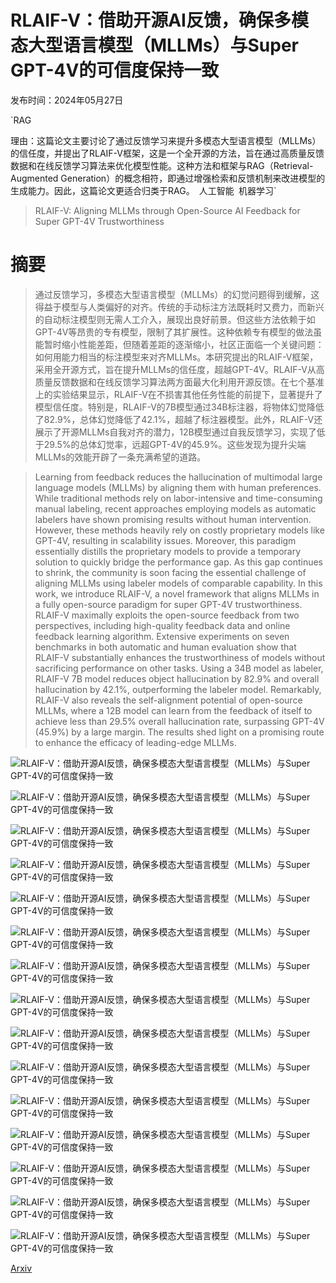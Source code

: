 # RLAIF-V：借助开源AI反馈，确保多模态大型语言模型（MLLMs）与Super GPT-4V的可信度保持一致

发布时间：2024年05月27日

`RAG

理由：这篇论文主要讨论了通过反馈学习来提升多模态大型语言模型（MLLMs）的信任度，并提出了RLAIF-V框架，这是一个全开源的方法，旨在通过高质量反馈数据和在线反馈学习算法来优化模型性能。这种方法和框架与RAG（Retrieval-Augmented Generation）的概念相符，即通过增强检索和反馈机制来改进模型的生成能力。因此，这篇论文更适合归类于RAG。` `人工智能` `机器学习`

> RLAIF-V: Aligning MLLMs through Open-Source AI Feedback for Super GPT-4V Trustworthiness

# 摘要

> 通过反馈学习，多模态大型语言模型（MLLMs）的幻觉问题得到缓解，这得益于模型与人类偏好的对齐。传统的手动标注方法既耗时又费力，而新兴的自动标注模型则无需人工介入，展现出良好前景。但这些方法依赖于如GPT-4V等昂贵的专有模型，限制了其扩展性。这种依赖专有模型的做法虽能暂时缩小性能差距，但随着差距的逐渐缩小，社区正面临一个关键问题：如何用能力相当的标注模型来对齐MLLMs。本研究提出的RLAIF-V框架，采用全开源方式，旨在提升MLLMs的信任度，超越GPT-4V。RLAIF-V从高质量反馈数据和在线反馈学习算法两方面最大化利用开源反馈。在七个基准上的实验结果显示，RLAIF-V在不损害其他任务性能的前提下，显著提升了模型信任度。特别是，RLAIF-V的7B模型通过34B标注器，将物体幻觉降低了82.9%，总体幻觉降低了42.1%，超越了标注器模型。此外，RLAIF-V还展示了开源MLLMs自我对齐的潜力，12B模型通过自我反馈学习，实现了低于29.5%的总体幻觉率，远超GPT-4V的45.9%。这些发现为提升尖端MLLMs的效能开辟了一条充满希望的道路。

> Learning from feedback reduces the hallucination of multimodal large language models (MLLMs) by aligning them with human preferences. While traditional methods rely on labor-intensive and time-consuming manual labeling, recent approaches employing models as automatic labelers have shown promising results without human intervention. However, these methods heavily rely on costly proprietary models like GPT-4V, resulting in scalability issues. Moreover, this paradigm essentially distills the proprietary models to provide a temporary solution to quickly bridge the performance gap. As this gap continues to shrink, the community is soon facing the essential challenge of aligning MLLMs using labeler models of comparable capability. In this work, we introduce RLAIF-V, a novel framework that aligns MLLMs in a fully open-source paradigm for super GPT-4V trustworthiness. RLAIF-V maximally exploits the open-source feedback from two perspectives, including high-quality feedback data and online feedback learning algorithm. Extensive experiments on seven benchmarks in both automatic and human evaluation show that RLAIF-V substantially enhances the trustworthiness of models without sacrificing performance on other tasks. Using a 34B model as labeler, RLAIF-V 7B model reduces object hallucination by 82.9\% and overall hallucination by 42.1\%, outperforming the labeler model. Remarkably, RLAIF-V also reveals the self-alignment potential of open-source MLLMs, where a 12B model can learn from the feedback of itself to achieve less than 29.5\% overall hallucination rate, surpassing GPT-4V (45.9\%) by a large margin. The results shed light on a promising route to enhance the efficacy of leading-edge MLLMs.

![RLAIF-V：借助开源AI反馈，确保多模态大型语言模型（MLLMs）与Super GPT-4V的可信度保持一致](../../../paper_images/2405.17220/x1.png)

![RLAIF-V：借助开源AI反馈，确保多模态大型语言模型（MLLMs）与Super GPT-4V的可信度保持一致](../../../paper_images/2405.17220/x2.png)

![RLAIF-V：借助开源AI反馈，确保多模态大型语言模型（MLLMs）与Super GPT-4V的可信度保持一致](../../../paper_images/2405.17220/x3.png)

![RLAIF-V：借助开源AI反馈，确保多模态大型语言模型（MLLMs）与Super GPT-4V的可信度保持一致](../../../paper_images/2405.17220/x4.png)

![RLAIF-V：借助开源AI反馈，确保多模态大型语言模型（MLLMs）与Super GPT-4V的可信度保持一致](../../../paper_images/2405.17220/x5.png)

![RLAIF-V：借助开源AI反馈，确保多模态大型语言模型（MLLMs）与Super GPT-4V的可信度保持一致](../../../paper_images/2405.17220/x6.png)

![RLAIF-V：借助开源AI反馈，确保多模态大型语言模型（MLLMs）与Super GPT-4V的可信度保持一致](../../../paper_images/2405.17220/x7.png)

![RLAIF-V：借助开源AI反馈，确保多模态大型语言模型（MLLMs）与Super GPT-4V的可信度保持一致](../../../paper_images/2405.17220/x8.png)

![RLAIF-V：借助开源AI反馈，确保多模态大型语言模型（MLLMs）与Super GPT-4V的可信度保持一致](../../../paper_images/2405.17220/x9.png)

![RLAIF-V：借助开源AI反馈，确保多模态大型语言模型（MLLMs）与Super GPT-4V的可信度保持一致](../../../paper_images/2405.17220/x10.png)

![RLAIF-V：借助开源AI反馈，确保多模态大型语言模型（MLLMs）与Super GPT-4V的可信度保持一致](../../../paper_images/2405.17220/x11.png)

![RLAIF-V：借助开源AI反馈，确保多模态大型语言模型（MLLMs）与Super GPT-4V的可信度保持一致](../../../paper_images/2405.17220/x12.png)

![RLAIF-V：借助开源AI反馈，确保多模态大型语言模型（MLLMs）与Super GPT-4V的可信度保持一致](../../../paper_images/2405.17220/x13.png)

![RLAIF-V：借助开源AI反馈，确保多模态大型语言模型（MLLMs）与Super GPT-4V的可信度保持一致](../../../paper_images/2405.17220/x14.png)

![RLAIF-V：借助开源AI反馈，确保多模态大型语言模型（MLLMs）与Super GPT-4V的可信度保持一致](../../../paper_images/2405.17220/x15.png)

[Arxiv](https://arxiv.org/abs/2405.17220)